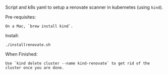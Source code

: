 Script and k8s yaml to setup a renovate scanner in kubernetes (using `kind`).

Pre-requisites:

	On a Mac, `brew install kind`.

Install:

	./installrenovate.sh

When Finished:

	Use `kind delete cluster --name kind-renovate` to get rid of the cluster once you are done.

